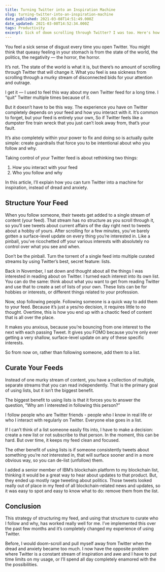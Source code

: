 ```yaml
---
title: Turning Twitter into an Inspiration Machine
slug: turning-twitter-into-an-inspiration-machine
date_published: 2021-03-08T14:51:49.000Z
date_updated: 2021-03-08T14:52:34.000Z
tags: Productivity
excerpt: Sick of doom scrolling through Twitter? I was too. Here's how I turned Twitter into a constant stream of inspiration.
---
```


You feel a sick sense of disgust every time you open Twitter. You might think that queasy feeling in your stomach is from the state of the world, the politics, the negativity — the horror, the horror.

It’s not. The state of the world is what it is, but there’s no amount of scrolling through Twitter that will change it. What you feel is sea sickness from scrolling through a murky stream of disconnected bids for your attention and outrage.

I get it — I used to feel this way about my own Twitter feed for a long time. I “quit” Twitter multiple times because of it.

But it doesn’t have to be this way. The experience you have on Twitter completely depends on your feed and how you interact with it. It’s common to forget, but your feed is entirely your own, So if Twitter feels like a dumpster fire train wreck that you just can’t look away from, that’s your fault.

It’s also completely within your power to fix and doing so is actually quite simple: create guardrails that force you to be intentional about who you follow and why.

Taking control of your Twitter feed is about rethinking two things:

1. How you interact with your feed
2. Who you follow and why

In this article, I’ll explain how you can turn Twitter into a machine for inspiration, instead of dread and anxiety.

## Structure Your Feed

When you follow someone, their tweets get added to a single stream of content (your feed). That stream has no structure as you scroll through it, so you’ll see tweets about current affairs of the day right next to tweets about a hobby of yours. After scrolling for a few minutes, you’ve barely gotten a surface-level update on every thing you’re interested in. Like a pinball, you’ve ricochetted off your various interests with absolutely no control over what you see and when.

Don’t be the pinball. Turn the torrent of a single feed into multiple curated streams by using Twitter’s best, secret feature: lists.

Back in November, I sat down and thought about all the things I was interested in reading about on Twitter. I turned each interest into its own list. You can do the same: think about what you want to get from reading Twitter and use that to create a set of lists of your own. These lists can be for hobbies or interests, or different things related to your profession.

Now, stop following people. Following someone is a quick way to add them to your feed. Because it’s just a yes/no decision, it requires little to no thought. Overtime, this is how you end up with a chaotic feed of content that is all over the place.

It makes you anxious, because you’re bouncing from one interest to the next with each passing Tweet. It gives you FOMO because you’re only ever getting a very shallow, surface-level update on any of these specific interests.

So from now on, rather than following someone, add them to a list.

## Curate Your Feeds

Instead of one murky stream of content, you have a collection of multiple, separate streams that you can read independently. That is the primary goal of using lists, but it isn’t the biggest benefit.

The biggest benefit to using lists is that it forces you to answer the question, “Why am I interested in following this person?”

I follow people who are Twitter friends - people who I know in real life or who I interact with regularly on Twitter. Everyone else goes in a list.

If I can’t think of a list someone easily fits into, I have to make a decision: create a new list or not subscribe to that person. In the moment, this can be hard. But over time, it keeps my feed clean and focused.

The other benefit of using lists is if someone consistently tweets about something you’re *not* interested in, that will surface sooner and in a more obvious way, so you can de-list (unfollow) them.

I added a senior member of IBM’s blockchain platform to my blockchain list, thinking it would be a great way to hear about updates to that product. But, they ended up mostly rage tweeting about politics. Those tweets looked really out of place in my feed of all blockchain-related news and updates, so it was easy to spot and easy to know what to do: remove them from the list.

## Conclusion

This strategy of structuring my feed, and using that structure to curate who I follow and why, has worked really well for me. I’ve implemented this over the past few months and it’s completely changed my experience of using Twitter.

Before, I would doom-scroll and pull myself away from Twitter when the dread and anxiety became too much. I now have the opposite problem where Twitter is a constant stream of inspiration and awe and I have to put time limits on my usage, or I’ll spend all day completely enamored with the the possibilities.
